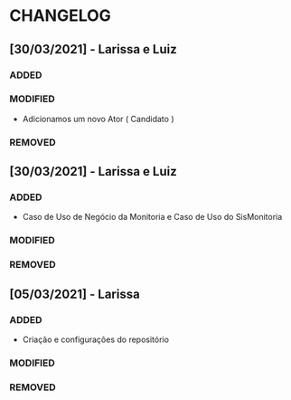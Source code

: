# CHANGELOG

## [30/03/2021]  - Larissa e Luiz

###  ADDED

### MODIFIED
- Adicionamos um novo Ator ( Candidato )
### REMOVED

## [30/03/2021] - Larissa e Luiz

###  ADDED
- Caso de Uso de Negócio da Monitoria e Caso de Uso do SisMonitoria
### MODIFIED

### REMOVED

## [05/03/2021] - Larissa

###  ADDED
- Criação e configurações do repositório

### MODIFIED

### REMOVED
